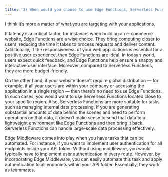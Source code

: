 ```yaml
---
title: '3) When would you choose to use Edge Functions, Serverless Functions, or Edge Middleware with Vercel'
---
```


I think it’s more a matter of what you are targeting with your applications.

If latency is a critical factor, for instance, when building an e-commerce website, Edge Functions are a wise choice. They bring computing closer to users, reducing the time it takes to process requests and deliver content. Additionally, if the responsiveness of your web applications is essential for a positive user experience, then Edge Functions are ideal. In today’s world, users expect quick feedback, and Edge Functions help ensure a snappy and interactive user interface. Moreover, compared to Serverless Functions, they are more budget-friendly.

On the other hand, if your website doesn’t require global distribution — for example, if all your users are within your company or accessing the application in a single region — then there's no need to use Edge Functions. In such cases, you would want to use Serverless Functions located close to your specific region. Also, Serverless Functions are more suitable for tasks such as managing internal data processing. If you are generating substantial amounts of data behind the scenes and need to perform operations on that data, it doesn’t make sense to send that data to a lightweight environment like Edge Functions and then bring it back. Serverless Functions can handle large-scale data processing effectively.

Edge Middleware comes into play when you have tasks that can be automated. For instance, if you want to implement user authentication for all endpoints inside your API folder. Without using middleware, you would typically have to implement user authentication in every route. However, by incorporating Edge Middleware, you can easily automate this task and apply authentication to all endpoints within your API folder. Essentially, they work as teammates.
